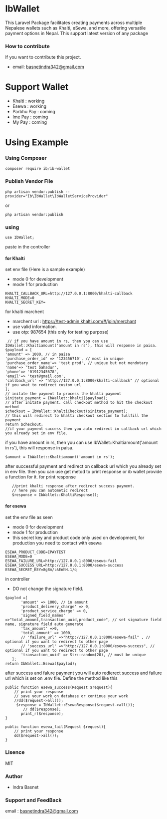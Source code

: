 # IbWallet

This Laravel Package facilitates creating payments across multiple Nepalese wallets such as Khalti, eSewa, and more, offering versatile payment options in Nepal.
This support latest version of any package

### How to contribute

If you want to contribute this project. 
* email: basnetindra342@gmail.com

# Support Wallet
- Khalti : working
- Esewa : working 
- Parbhu Pay : coming
- Ime Pay : coming
- My Pay : coming

# Using Example

### Using Composer

```javascript
composer require ib/ib-wallet
```

### Publish Vendor File
```
php artisan vendor:publish --provider="Ib\IbWallet\IbWalletServiceProvider"
```
or 
```
php artisan vendor:publish
```
### using

```
use IbWallet;
```
paste in the controller
#### for Khalti

set env file (Here is a sample example)
* mode 0 for development
* mode 1 for production
```
KHALTI_CALLBACK_URL=http://127.0.0.1:8000/khalti-callback 
KHALTI_MODE=0
KHALTI_SECRET_KEY=

```
for khalti marchent 
* marchent url : https://test-admin.khalti.com/#/join/merchant
* use valid information.
* use otp: 987654  (this only for testing purpose)

```
 // if you have amount in rs, then you can use IbWallet::Khaltiamount('amount in rs'), this will response in paisa.
$payload = [
'amount' => 1000, // in paisa
'purchase_order_id' => '123456710', // most in unique
'purchase_order_name'=> 'test prod', // unique but not mendotary
'name'=> 'test bahadur', 
'phone'=> '01912345678',
'email'=> 'test@gmail.com',
'callback_url' => "http://127.0.0.1:8000/khalti-callback" // optional if you wnat to redirect custom url
];
// initate the payment to process the khalti payment
$initate_payment = IbWallet::khalti($payload);
// after initate payment. call checkout method to hit the checkout method
$checkout = IbWallet::KhaltiCheckout($initate_payment);
// this will redirect to khalti checkout section to fullfill the payment 
return $checkout;
//if your payment success then you auto redirect in callback url which you already set in env file.

```
 if you have amount in rs, then you can use IbWallet::Khaltiamount('amount in rs'), this will response in paisa.

 ```
 $amount = IbWallet::Khaltiamount('amount in rs');
 ```
 after successful payment and redirect on callback url which you already set in env file.
 then you can use get metod to print response or ib wallet provide a function for it.
 for print response
 ```
    //print khalti response after redirect success payment. 
    // here you can autometic redirect
    $response = IbWallet::KhaltiResponse();
 ```

 #### for esewa
 set the env file as seen
 * mode 0 for development
 * mode 1 for production
 * this secret key and product code only used on development, for production you need to contact with esewa
 ```
ESEWA_PRODUCT_CODE=EPAYTEST
ESEWA_MODE=0
ESEWA_FAILURE_URL=http://127.0.0.1:8000/esewa-fail
ESEWA_SUCCESS_URL=http://127.0.0.1:8000/esewa-success
ESEWA_SECRET_KEY=8gBm/:&EnhH.1/q
 ```

 in controller
 * DO not change the signature field. 
 ``` 
 $paylod =[
        'amount' => 1000, // in amount 
        'product_delivery_charge' => 0,
        'product_service_charge' => 0,
        'signed_field_names' =>"total_amount,transaction_uuid,product_code", // set signature field name, signature field auto generate
        'tax_amount' =>0,
        'total_amount' => 1000,
        // 'failure_url' =>"http://127.0.0.1:8000/esewa-fail" , // optional if you want to redirect to other page
        // 'success_url' =>"http://127.0.0.1:8000/esewa-success", // optional if you want to redirect to other page
        'transaction_uuid' => Str::random(20), // must be unique
    ];
return IbWallet::Esewa($paylod);

```
after success and falure payment you will auto redierect success and failure url which is set on .env file. Define the method like this
```
public function esewa_success(Request $request){
    // print your response
    // save your work on database or continue your work
    //dd($request->all());
     $response = IbWallet::EsewaResponse($request->all());
        // dd($response);
       print_r($response);
}

public function esewa_fail(Request $request){
    // print your response
    dd($request->all());
}

```
### Lisence
MIT

### Author
- Indra Basnet

### Support and FeedBack
email : basnetindra342@gmail.com

